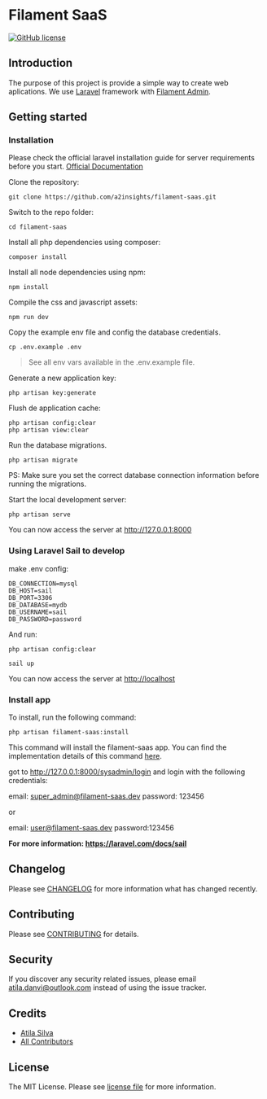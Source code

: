 # Filament SaaS

[![GitHub license](https://img.shields.io/github/license/gothinkster/laravel-realworld-example-app.svg)](/LICENSE)

## Introduction

The purpose of this project is provide a simple way to create web aplications. We use [Laravel](https://laravel.com/) framework with [Filament Admin](https://filamentphp.com/).

## Getting started

### Installation

Please check the official laravel installation guide for server requirements before you start. [Official Documentation](https://laravel.com/docs/5.8/installation#installation)

Clone the repository:

    git clone https://github.com/a2insights/filament-saas.git

Switch to the repo folder:

    cd filament-saas

Install all php dependencies using composer:

    composer install

Install all node dependencies using npm:

    npm install

Compile the css and javascript assets:

    npm run dev

Copy the example env file and config the database credentials.

    cp .env.example .env

> See all env vars available in the .env.example file.

Generate a new application key:

    php artisan key:generate

Flush de application cache:

    php artisan config:clear
    php artisan view:clear

Run the database migrations.

    php artisan migrate

PS: Make sure you set the correct database connection information before running the migrations.

Start the local development server:

    php artisan serve

You can now access the server at <http://127.0.0.1:8000>

### Using Laravel Sail to develop

make .env config:

    DB_CONNECTION=mysql
    DB_HOST=sail
    DB_PORT=3306
    DB_DATABASE=mydb
    DB_USERNAME=sail
    DB_PASSWORD=password

And run:

    php artisan config:clear

    sail up

You can now access the server at <http://localhost>

### Install app

To install, run the following command:

    php artisan filament-saas:install

This command will install the filament-saas app. You can find the implementation details of this command [here](https://github.com/a2insights/filament-saas/blob/main/src/Commands/FilamentSaasCommand.php).

got to <http://127.0.0.1:8000/sysadmin/login> and login with the following credentials:

email: super_admin@filament-saas.dev
password: 123456

or

email: user@filament-saas.dev
password:123456

**For more information: <https://laravel.com/docs/sail>**

## Changelog

Please see [CHANGELOG](CHANGELOG.md) for more information what has changed recently.

## Contributing

Please see [CONTRIBUTING](CONTRIBUTING.md) for details.

## Security

If you discover any security related issues, please email atila.danvi@outlook.com instead of using the issue tracker.

## Credits

-   [Atila Silva](https://github.com/a21ns1g4ts)
-   [All Contributors](../../contributors)

## License

The MIT License. Please see [license file](LICENSE.md) for more information.

